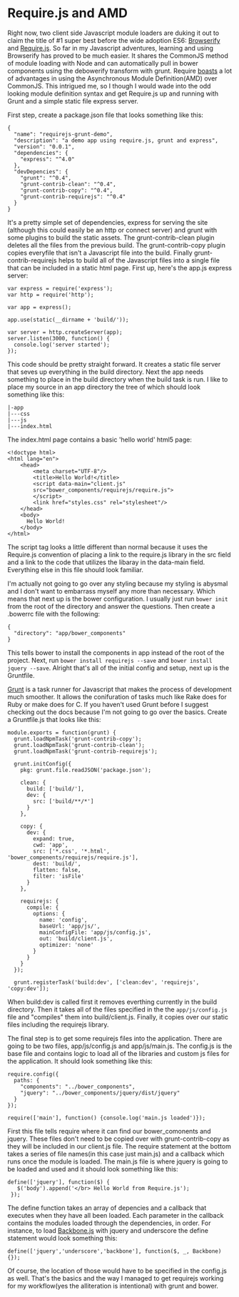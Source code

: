 Require.js and AMD
======================================
Right now, two client side Javascript module loaders are duking it out to claim the title of #1 super best before the wide adoption ES6: <a href="http://browserify.org/">Browserify</a> and <a href="http://requirejs.org/">Require.js</a>. So far in my Javascript adventures, learning and using Browserify has proved to be much easier. It shares the CommonJS method of module loading with Node and can automatically pull in bower components using the debowerify transform with grunt. Require <a href="http://requirejs.org/docs/whyamd.html#amd">boasts</a> a lot of advantages in using the Asynchronous Module Definition(AMD) over CommonJS. This intrigued me, so I though I would wade into the odd looking module definition syntax and get Require.js up and running with Grunt and a simple static file express server.

First step, create a package.json file that looks something like this:

    {
      "name": "requirejs-grunt-demo",
      "description": "a demo app using require.js, grunt and express",
      "version": "0.0.1",
      "dependencies": {
      	"express": "^4.0"
      },
      "devDepencies": {
        "grunt": "^0.4",
        "grunt-contrib-clean": "^0.4",
        "grunt-contrib-copy": "^0.4",
		"grunt-contrib-requirejs": "^0.4"
      }
    }
It's a pretty simple set of dependencies, express for serving the site (although this could easily be an http or connect server) and grunt with some plugins to build the static assets. The grunt-contrib-clean plugin deletes all the files from the previous build. The grunt-contrib-copy plugin copies everyfile that isn't a Javascript file into the build. Finally grunt-contrib-requirejs helps to build all of the Javascript files into a single file that can be included in a static html page. First up, here's the app.js express server:

    var express = require('express');
    var http = require('http');
    
    var app = express();
    
    app.use(static(__dirname + 'build/'));
    
    var server = http.createServer(app);
    server.listen(3000, function() {
   	  console.log('server started');
    });
This code should be pretty straight forward. It creates a static file server that seves up everything in the build directory. Next the app needs something to place in the build directory when the build task is run. I like to place my source in an app directory the tree of which should look something like this:

    |-app
    |---css
    |---js
    |---index.html
The index.html page contains a basic 'hello world' html5 page:

    <!doctype html>
    <html lang="en">
        <head>
            <meta charset="UTF-8"/>
            <title>Hello World!</title>
            <script data-main="client.js"
            src="bower_components/requirejs/require.js">
			</script>
            <link href="styles.css" rel="stylesheet"/>
        </head>
        <body>
          Hello World!
        </body>
    </html>
The script tag looks a little different than normal because it uses the Require.js convention of placing a link to the require.js library in the src field and a link to the code that utilizes the libaray in the data-main field. Everything else in this file should look familiar.

I'm actually not going to go over any styling because my styling is abysmal and I don't want to embarrass myself any more than necessary. Which means that next up is the bower configuration. I usually just run `bower init` from the root of the directory and answer the questions. Then create a .bowerrc file with the following:

    {
      "directory": "app/bower_components"
    }
This tells bower to install the components in app instead of the root of the project. Next, run `bower install requirejs --save` and `bower install jquery --save`. Alright that's all of the initial config and setup, next up is the Gruntfile.

<a href="http://gruntjs.com/">Grunt</a> is a task runner for Javascript that makes the process of development much smoother. It allows the conifuration of tasks much like Rake does for Ruby or make does for C. If you haven't used Grunt before I suggest checking out the docs because I'm not going to go over the basics. Create a Gruntfile.js that looks like this: 

    module.exports = function(grunt) {
      grunt.loadNpmTask('grunt-contrib-copy');
      grunt.loadNpmTask('grunt-contrib-clean');
      grunt.loadNpmTask('grunt-contrib-requirejs');
      
      grunt.initConfig({
        pkg: grunt.file.readJSON('package.json');
        
        clean: {
          build: ['build/'],
          dev: {
            src: ['build/**/*']
          }
        },
        
        copy: {
          dev: {
            expand: true,
            cwd: 'app',
            src: ['*.css', '*.html', 'bower_compenents/requirejs/require.js'],
            dest: 'build/',
            flatten: false,
            filter: 'isFile'
          }
		},
        
        requirejs: {
          compile: {
            options: {
              name: 'config',
              baseUrl: 'app/js/',
              mainConfigFile: 'app/js/config.js',
              out: 'build/client.js',
              optimizer: 'none'
            }
          }
        }
      });
      
      grunt.registerTask('build:dev', ['clean:dev', 'requirejs', 'copy:dev']);
When build:dev is called first it removes everthing currently in the build directory. Then it takes all of the files specified in the the `app/js/config.js` file and "compiles" them into build/client.js. Finally, it copies over our static files including the requirejs library. 

The final step is to get some requirejs files into the application. There are going to be two files, app/js/config.js and app/js/main.js. The config.js is the base file and contains logic to load all of the libraries and custom js files for the application. It should look something like this:

    require.config({
      paths: {
        "components": "../bower_components",
        "jquery": "../bower_components/jquery/dist/jquery"
      }
    });
    
    require(['main'], function() {console.log('main.js loaded')});
First this file tells require where it can find our bower_comonents and jquery. These files don't need to be copied over with grunt-contrib-copy as they will be included in our client.js file. The require statement at the bottom takes a series of file names(in this case just main.js) and a callback which runs once the module is loaded. The main.js file is where jquery is going to be loaded and used and it should look something like this:

    define(['jquery'], function($) {
       $('body').append('</br> Hello World from Require.js');
     });
The define function takes an array of depencies and a callback that executes when they have all been loaded. Each parameter in the callback contains the modules loaded through the dependencies, in order. For instance, to load <a href="http://backbonejs.org/">Backbone.js</a> with jquery and underscore the define statement would look something this:

    define(['jquery','underscore','backbone'], function($, _, Backbone) {});
Of course, the location of those would have to be specified in the config.js as well. That's the basics and the way I managed to get requirejs working for my workflow(yes the alliteration is intentional) with grunt and bower.
